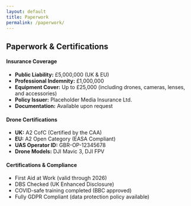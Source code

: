 ```yaml
---
layout: default
title: Paperwork
permalink: /paperwork/
---
```


<div class="container mt-5 pt-5">
  <h2 class="mb-4">Paperwork & Certifications</h2>

  <div class="mb-5">
    <h4 class="text-uppercase text-muted border-bottom pb-2">Insurance Coverage</h4>
    <ul class="list-unstyled mt-3">
      <li><strong>Public Liability:</strong> £5,000,000 (UK & EU)</li>
      <li><strong>Professional Indemnity:</strong> £1,000,000</li>
      <li><strong>Equipment Cover:</strong> Up to £25,000 (including drones, cameras, lenses, and accessories)</li>
      <li><strong>Policy Issuer:</strong> Placeholder Media Insurance Ltd.</li>
      <li><strong>Documentation:</strong> Available upon request</li>
    </ul>
  </div>

  <div class="mb-5">
    <h4 class="text-uppercase text-muted border-bottom pb-2">Drone Certifications</h4>
    <ul class="list-unstyled mt-3">
      <li><strong>UK:</strong> A2 CofC (Certified by the CAA)</li>
      <li><strong>EU:</strong> A2 Open Category (EASA Compliant)</li>
      <li><strong>UAS Operator ID:</strong> GBR-OP-12345678</li>
      <li><strong>Drone Models:</strong> DJI Mavic 3, DJI FPV</li>
    </ul>
  </div>

  <div class="mb-5">
    <h4 class="text-uppercase text-muted border-bottom pb-2">Certifications & Compliance</h4>
    <ul class="list-unstyled mt-3">
      <li>First Aid at Work (valid through 2026)</li>
      <li>DBS Checked (UK Enhanced Disclosure)</li>
      <li>COVID-safe training completed (BBC approved)</li>
      <li>Fully GDPR Compliant (data protection policy available)</li>
    </ul>
  </div>

</div>
